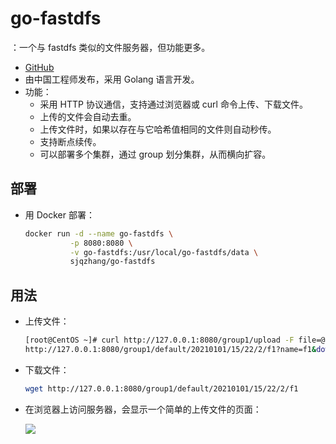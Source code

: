 # go-fastdfs

：一个与 fastdfs 类似的文件服务器，但功能更多。
- [GitHub](https://github.com/sjqzhang/go-fastdfs)
- 由中国工程师发布，采用 Golang 语言开发。
- 功能：
  - 采用 HTTP 协议通信，支持通过浏览器或 curl 命令上传、下载文件。
  - 上传的文件会自动去重。
  - 上传文件时，如果以存在与它哈希值相同的文件则自动秒传。
  - 支持断点续传。
  - 可以部署多个集群，通过 group 划分集群，从而横向扩容。

## 部署

- 用 Docker 部署：
  ```sh
  docker run -d --name go-fastdfs \
            -p 8080:8080 \
            -v go-fastdfs:/usr/local/go-fastdfs/data \
            sjqzhang/go-fastdfs
  ```

## 用法

- 上传文件：
  ```sh
  [root@CentOS ~]# curl http://127.0.0.1:8080/group1/upload -F file=@f1
  http://127.0.0.1:8080/group1/default/20210101/15/22/2/f1?name=f1&download=1
  ```

- 下载文件：
  ```sh
  wget http://127.0.0.1:8080/group1/default/20210101/15/22/2/f1
  ```

- 在浏览器上访问服务器，会显示一个简单的上传文件的页面：

  ![](./go-fastdfs.png)

